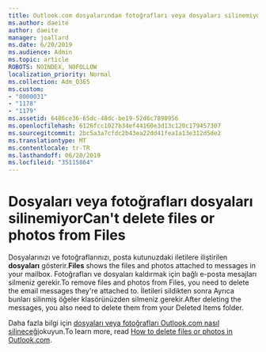 ```yaml
---
title: Outlook.com dosyalarından fotoğrafları veya dosyaları silinemiyor
ms.author: daeite
author: daeite
manager: joallard
ms.date: 6/20/2019
ms.audience: Admin
ms.topic: article
ROBOTS: NOINDEX, NOFOLLOW
localization_priority: Normal
ms.collection: Adm_O365
ms.custom:
- "8000031"
- "1178"
- "1179"
ms.assetid: 6486ce36-65dc-48dc-be19-52d6c7890956
ms.openlocfilehash: 6126fcc1027b34ef44160e3d13c120c179457307
ms.sourcegitcommit: 2bc5a3a7cfdc2b43ea22dd41fea1a13e312d5de2
ms.translationtype: MT
ms.contentlocale: tr-TR
ms.lasthandoff: 06/20/2019
ms.locfileid: "35115864"
---
```

# <a name="cant-delete-files-or-photos-from-files"></a><span data-ttu-id="ce35b-102">Dosyaları veya fotoğrafları dosyaları silinemiyor</span><span class="sxs-lookup"><span data-stu-id="ce35b-102">Can't delete files or photos from Files</span></span>

<span data-ttu-id="ce35b-103">Dosyalarınızı ve fotoğraflarınızı, posta kutunuzdaki iletilere iliştirilen **dosyaları** gösterir.</span><span class="sxs-lookup"><span data-stu-id="ce35b-103">**Files** shows the files and photos attached to messages in your mailbox.</span></span> <span data-ttu-id="ce35b-104">Fotoğrafları ve dosyaları kaldırmak için bağlı e-posta mesajları silmeniz gerekir.</span><span class="sxs-lookup"><span data-stu-id="ce35b-104">To remove files and photos from Files, you need to delete the email messages they're attached to.</span></span> <span data-ttu-id="ce35b-105">İletileri sildikten sonra Ayrıca bunları silinmiş öğeler klasörünüzden silmeniz gerekir.</span><span class="sxs-lookup"><span data-stu-id="ce35b-105">After deleting the messages, you also need to delete them from your Deleted Items folder.</span></span>

<span data-ttu-id="ce35b-106">Daha fazla bilgi için [dosyaları veya fotoğrafları Outlook.com nasıl silineceği](https://support.office.com/article/bae0531f-040f-4c42-90b9-786ca718c16d?wt.mc_id=Office_Outlook_com_Alchemy)okuyun.</span><span class="sxs-lookup"><span data-stu-id="ce35b-106">To learn more, read [How to delete files or photos in Outlook.com](https://support.office.com/article/bae0531f-040f-4c42-90b9-786ca718c16d?wt.mc_id=Office_Outlook_com_Alchemy).</span></span>